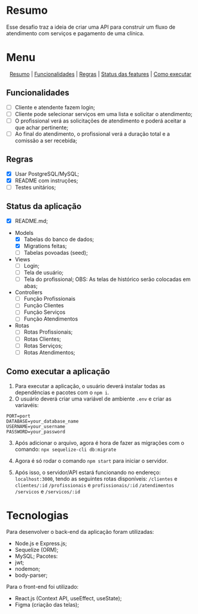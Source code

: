 # Resumo
Esse desafio traz a ideia de criar uma API para construir um 
fluxo de atendimento com serviços e pagamento de uma clínica.

# Menu
<p align='center'><a href="#resumo">Resumo</a> | <a href="#funcionalidades">Funcionalidades</a> | <a href="#regras">Regras</a> | <a href="#status">Status das features</a> | <a href="#rodando">Como executar</a></p>
 

<h2 id="funcionalidades">Funcionalidades</h2>

- [ ] Cliente e atendente fazem login;
- [ ] Cliente pode selecionar serviços em uma lista e solicitar
o atendimento;
- [ ] O profissional verá as solicitações de atendimento e poderá
aceitar a que achar pertinente;
- [ ] Ao final do atendimento, o profissional verá a duração
total e a comissão a ser recebida;

<h2 id="regras">Regras</h2>

- [x] Usar PostgreSQL/MySQL;
- [x] README com instruções;
- [ ] Testes unitários;

<h2 id="status">Status da aplicação</h2>

- [x] README.md;
- Models
	- [x] Tabelas do banco de dados;
	- [x] Migrations feitas;
	- [ ] Tabelas povoadas (seed);
- Views
	- [ ] Login;
	- [ ] Tela de usuário;
	- [ ] Tela do profissional;
	OBS: As telas de histórico serão colocadas em abas;
- Controllers
	- [ ] Função Profissionais
	- [ ] Função Clientes
	- [ ] Função Serviços
	- [ ] Função Atendimentos
- Rotas
	- [ ] Rotas Profissionais;
	- [ ] Rotas Clientes;
	- [ ] Rotas Serviços;
	- [ ] Rotas Atendimentos;

<h2 id="rodando"> Como executar a aplicação</h2>

1. Para executar a aplicação, o usuário deverá instalar todas as dependências e pacotes com o <code>npm i</code>.
2. O usuário deverá criar uma variável de ambiente <code>.env</code> e criar as variavéis: 

```
PORT=port
DATABASE=your_database_name
USERNAME=your_username
PASSWORD=your_password
```
3. Após adicionar o arquivo, agora é hora de fazer as migrações com o comando:
``` npx sequelize-cli db:migrate ```

4. Agora é só rodar o comando ``` npm start ``` para iniciar o servidor.

5. Após isso, o servidor/API estará funcionando no endereço: <code>localhost:3000</code>, tendo as seguintes rotas disponíveis:
<code>/clientes</code> e <code>clientes/:id</code>
<code>/profissionais</code> e <code>profissionais/:id</code>
<code>/atendimentos</code>
<code>/servicos</code> e <code>/servicos/:id</code>

# Tecnologias
Para desenvolver o back-end da aplicação foram utilizadas:
- Node.js e Express.js;
- Sequelize (ORM);
- MySQL;
Pacotes:
- jwt;
- nodemon;
- body-parser;

Para o front-end foi utilizado:
- React.js (Context API, useEffect, useState);
- Figma (criação das telas);